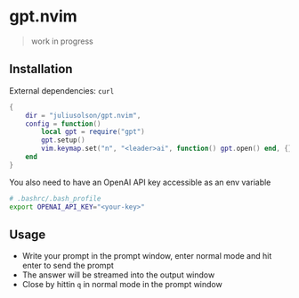 # gpt.nvim

> work in progress

## Installation

External dependencies: `curl`

```lua
{
    dir = "juliusolson/gpt.nvim",
    config = function()
        local gpt = require("gpt")
        gpt.setup()
        vim.keymap.set("n", "<leader>ai", function() gpt.open() end, {})
    end
}
```

You also need to have an OpenAI API key accessible as an env variable
```bash
# .bashrc/.bash_profile
export OPENAI_API_KEY="<your-key>"
```

## Usage

* Write your prompt in the prompt window, enter normal mode and hit enter to send the prompt
* The answer will be streamed into the output window
* Close by hittin `q` in normal mode in the prompt window
